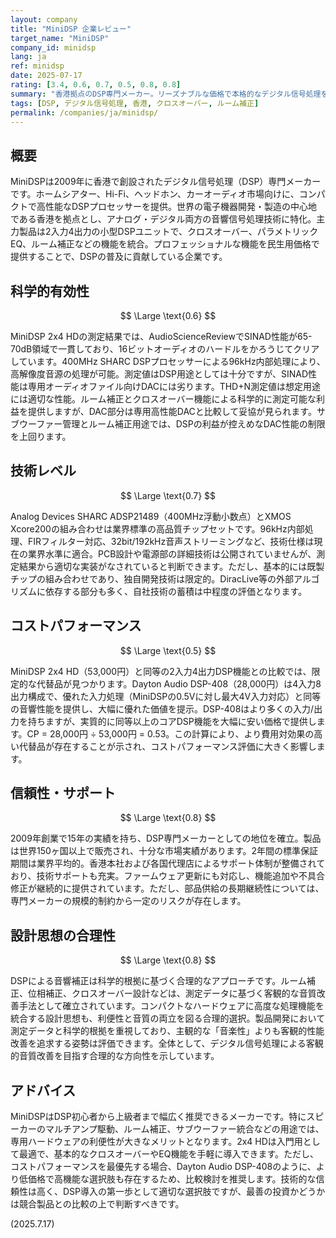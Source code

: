 ```yaml
---
layout: company
title: "MiniDSP 企業レビュー"
target_name: "MiniDSP"
company_id: minidsp
lang: ja
ref: minidsp
date: 2025-07-17
rating: [3.4, 0.6, 0.7, 0.5, 0.8, 0.8]
summary: "香港拠点のDSP専門メーカー。リーズナブルな価格で本格的なデジタル信号処理を実現。技術的には堅実で価格競争力も良好。"
tags: [DSP, デジタル信号処理, 香港, クロスオーバー, ルーム補正]
permalink: /companies/ja/minidsp/
---
```


## 概要

MiniDSPは2009年に香港で創設されたデジタル信号処理（DSP）専門メーカーです。ホームシアター、Hi-Fi、ヘッドホン、カーオーディオ市場向けに、コンパクトで高性能なDSPプロセッサーを提供。世界の電子機器開発・製造の中心地である香港を拠点とし、アナログ・デジタル両方の音響信号処理技術に特化。主力製品は2入力4出力の小型DSPユニットで、クロスオーバー、パラメトリックEQ、ルーム補正などの機能を統合。プロフェッショナルな機能を民生用価格で提供することで、DSPの普及に貢献している企業です。

## 科学的有効性

$$ \Large \text{0.6} $$

MiniDSP 2x4 HDの測定結果では、AudioScienceReviewでSINAD性能が65-70dB領域で一貫しており、16ビットオーディオのハードルをかろうじてクリアしています。400MHz SHARC DSPプロセッサーによる96kHz内部処理により、高解像度音源の処理が可能。測定値はDSP用途としては十分ですが、SINAD性能は専用オーディオファイル向けDACには劣ります。THD+N測定値は想定用途には適切な性能。ルーム補正とクロスオーバー機能による科学的に測定可能な利益を提供しますが、DAC部分は専用高性能DACと比較して妥協が見られます。サブウーファー管理とルーム補正用途では、DSPの利益が控えめなDAC性能の制限を上回ります。

## 技術レベル

$$ \Large \text{0.7} $$

Analog Devices SHARC ADSP21489（400MHz浮動小数点）とXMOS Xcore200の組み合わせは業界標準の高品質チップセットです。96kHz内部処理、FIRフィルター対応、32bit/192kHz音声ストリーミングなど、技術仕様は現在の業界水準に適合。PCB設計や電源部の詳細技術は公開されていませんが、測定結果から適切な実装がなされていると判断できます。ただし、基本的には既製チップの組み合わせであり、独自開発技術は限定的。DiracLive等の外部アルゴリズムに依存する部分も多く、自社技術の蓄積は中程度の評価となります。

## コストパフォーマンス

$$ \Large \text{0.5} $$

MiniDSP 2x4 HD（53,000円）と同等の2入力4出力DSP機能との比較では、限定的な代替品が見つかります。Dayton Audio DSP-408（28,000円）は4入力8出力構成で、優れた入力処理（MiniDSPの0.5Vに対し最大4V入力対応）と同等の音響性能を提供し、大幅に優れた価値を提示。DSP-408はより多くの入力/出力を持ちますが、実質的に同等以上のコアDSP機能を大幅に安い価格で提供します。CP = 28,000円 ÷ 53,000円 = 0.53。この計算により、より費用対効果の高い代替品が存在することが示され、コストパフォーマンス評価に大きく影響します。

## 信頼性・サポート

$$ \Large \text{0.8} $$

2009年創業で15年の実績を持ち、DSP専門メーカーとしての地位を確立。製品は世界150ヶ国以上で販売され、十分な市場実績があります。2年間の標準保証期間は業界平均的。香港本社および各国代理店によるサポート体制が整備されており、技術サポートも充実。ファームウェア更新にも対応し、機能追加や不具合修正が継続的に提供されています。ただし、部品供給の長期継続性については、専門メーカーの規模的制約から一定のリスクが存在します。

## 設計思想の合理性

$$ \Large \text{0.8} $$

DSPによる音響補正は科学的根拠に基づく合理的なアプローチです。ルーム補正、位相補正、クロスオーバー設計などは、測定データに基づく客観的な音質改善手法として確立されています。コンパクトなハードウェアに高度な処理機能を統合する設計思想も、利便性と音質の両立を図る合理的選択。製品開発において測定データと科学的根拠を重視しており、主観的な「音楽性」よりも客観的性能改善を追求する姿勢は評価できます。全体として、デジタル信号処理による客観的音質改善を目指す合理的な方向性を示しています。

## アドバイス

MiniDSPはDSP初心者から上級者まで幅広く推奨できるメーカーです。特にスピーカーのマルチアンプ駆動、ルーム補正、サブウーファー統合などの用途では、専用ハードウェアの利便性が大きなメリットとなります。2x4 HDは入門用として最適で、基本的なクロスオーバーやEQ機能を手軽に導入できます。ただし、コストパフォーマンスを最優先する場合、Dayton Audio DSP-408のように、より低価格で高機能な選択肢も存在するため、比較検討を推奨します。技術的な信頼性は高く、DSP導入の第一歩として適切な選択肢ですが、最善の投資かどうかは競合製品との比較の上で判断すべきです。

(2025.7.17)